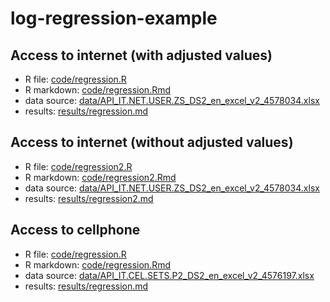 # log-regression-example


## Access to internet (with adjusted values)

- R file: [code/regression.R](code/regression_net.R)
- R markdown: [code/regression.Rmd](code/regression_net.Rmd)
- data source: [data/API_IT.NET.USER.ZS_DS2_en_excel_v2_4578034.xlsx](data/API_IT.NET.USER.ZS_DS2_en_excel_v2_4578034.xlsx)
- results: [results/regression.md](results/regression_net.md)


## Access to internet (without adjusted values)

- R file: [code/regression2.R](code/regression_net2.R)
- R markdown: [code/regression2.Rmd](code/regression_net2.Rmd)
- data source: [data/API_IT.NET.USER.ZS_DS2_en_excel_v2_4578034.xlsx](data/API_IT.NET.USER.ZS_DS2_en_excel_v2_4578034.xlsx)
- results: [results/regression2.md](results/regression_net2.md)



## Access to cellphone

- R file: [code/regression.R](code/regression_cel.R)
- R markdown: [code/regression.Rmd](code/regression_cel.Rmd)
- data source: [data/API_IT.CEL.SETS.P2_DS2_en_excel_v2_4576197.xlsx](data/API_IT.CEL.SETS.P2_DS2_en_excel_v2_4576197.xlsx)
- results: [results/regression.md](results/regression_cel.md)

